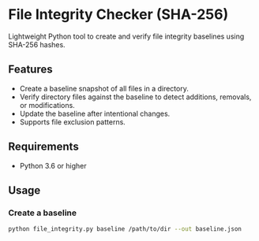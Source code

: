 # File Integrity Checker (SHA-256)

Lightweight Python tool to create and verify file integrity baselines using SHA-256 hashes.

## Features

- Create a baseline snapshot of all files in a directory.
- Verify directory files against the baseline to detect additions, removals, or modifications.
- Update the baseline after intentional changes.
- Supports file exclusion patterns.

## Requirements

- Python 3.6 or higher

## Usage

### Create a baseline

```bash
python file_integrity.py baseline /path/to/dir --out baseline.json
